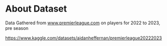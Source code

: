 # About Dataset

Data Gathered from www.premierleague.com on players for 2022 to 2023, pre season

https://www.kaggle.com/datasets/aidanheffernan/premierleague20222023
